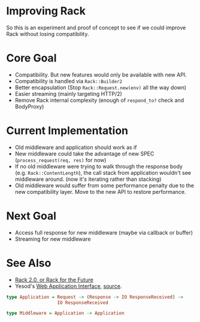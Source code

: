 # Improving Rack

So this is an experiment and proof of concept to see if we could improve
Rack without losing compatibility.

# Core Goal

* Compatibility. But new features would only be available with new API.
* Compatibility is handled via `Rack::Builder2`
* Better encapsulation (Stop `Rack::Request.new(env)` all the way down)
* Easier streaming (mainly targeting HTTP/2)
* Remove Rack internal complexity (enough of `respond_to?`
  check and BodyProxy)

# Current Implementation

* Old middleware and application should work as if
* New middleware could take the advantage of new SPEC
  (`process_request(req, res)` for now)
* If no old middleware were trying to walk through the response body
  (e.g. `Rack::ContentLength`), the call stack from application wouldn't
  see middleware around. (now it's iterating rather than stacking)
* Old middleware would suffer from some performance penalty due to the
  new compatibility layer. Move to the new API to restore performance.

# Next Goal

* Access full response for new middleware (maybe via callback or buffer)
* Streaming for new middleware

# See Also

* [Rack 2.0, or Rack for the Future](https://gist.github.com/raggi/11c3491561802e573a47)
* Yesod's [Web Application Interface](http://www.yesodweb.com/book/web-application-interface), [source](https://github.com/yesodweb/wai).

``` haskell
type Application = Request -> (Response -> IO ResponseReceived) ->
                   IO ResponseReceived

type Middleware = Application -> Application
```
